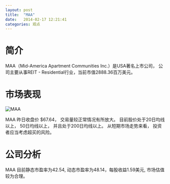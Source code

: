 ```yaml
---
layout: post
title:  "MAA"
date:   2014-02-17 12:21:41
categories: 观点
---
```


# 简介
MAA（Mid-America Apartment Communities Inc.）是USA著名上市公司，
公司主要从事REIT - Residential行业，当前市值2888.36百万美元。

# 市场表现

![MAA](http://finviz.com/chart.ashx?t=MAA&ty=c&ta=1&p=d&s=l)

MAA 昨日收盘价 $67.64，
交易量较正常情况有所放大。
目前股价处于20日均线以上，
50日均线以上，
并且处于200日均线以上。
从短期市场走势来看，
投资者应当考虑超买的风险。

# 公司分析
MAA 目前静态市盈率为42.54, 动态市盈率为48.14，每股收益1.59美元,
市场估值较为合理。

